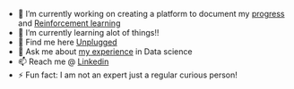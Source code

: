 
- 🔭 I’m currently working on creating a platform to document my [progress](https://github.com/devayanipowar/Data-Science-Inventory) and [Reinforcement learning](https://github.com/AshHarvey/ssa-gym)
- 🌱 I’m currently learning alot of things!!
- 🤔 Find me here [Unplugged](https://anchor.fm/joseph-earnshaw/episodes/Gradient-Ascent-2---Devayani-Pawar-ehghgt)
- 💬 Ask me about [my experience](https://devayanipowar.github.io/) in Data science
- 📫 Reach me @ [Linkedin](https://www.linkedin.com/in/devayanip/)
- ⚡ Fun fact: I am not an expert just a regular curious person!
